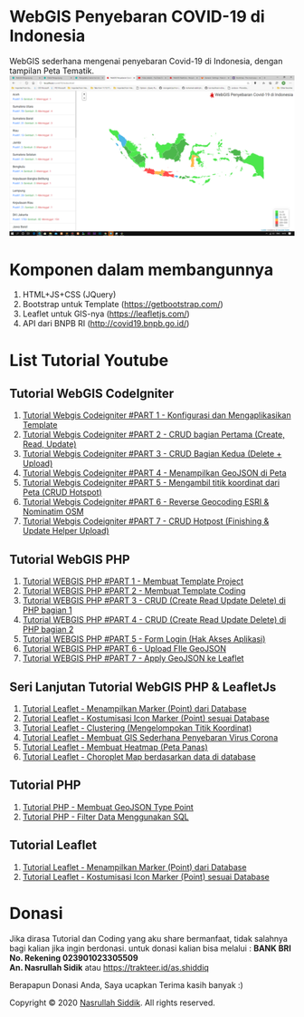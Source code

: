 # WebGIS Penyebaran COVID-19 di Indonesia
WebGIS sederhana mengenai penyebaran Covid-19 di Indonesia, dengan tampilan Peta Tematik.
![WebGIS Penyebaran Virus Corona](ss.png "WebGIS Penyebaran Virus Corona")


# Komponen dalam membangunnya
1. HTML+JS+CSS (JQuery)
2. Bootstrap untuk Template (https://getbootstrap.com/)
3. Leaflet untuk GIS-nya (https://leafletjs.com/)
4. API dari BNPB RI  (http://covid19.bnpb.go.id/)

# List Tutorial Youtube
## Tutorial WebGIS CodeIgniter
1. [Tutorial Webgis Codeigniter #PART 1 -  Konfigurasi dan Mengaplikasikan Template](https://youtu.be/YjVuFihl4dA)
2. [Tutorial Webgis Codeigniter #PART 2 - CRUD bagian Pertama (Create, Read, Update)](https://youtu.be/kZNehlstoMs)
3. [Tutorial Webgis Codeigniter #PART 3 - CRUD Bagian Kedua (Delete + Upload)](https://youtu.be/1bWxmzE95SQ)
4. [Tutorial Webgis Codeigniter #PART 4 - Menampilkan GeoJSON di Peta](https://youtu.be/zq7BhzANOAU)
5. [Tutorial Webgis Codeigniter #PART 5 - Mengambil titik koordinat dari Peta (CRUD Hotspot)](https://youtu.be/O3PfVjA991Y)
6. [Tutorial Webgis Codeigniter #PART 6 - Reverse Geocoding ESRI & Nominatim OSM](https://youtu.be/SVzq1lpOovc)
7. [Tutorial Webgis Codeigniter #PART 7 - CRUD Hotpost (Finishing & Update Helper Upload)](https://youtu.be/7ZhmJ5QUhPE)

## Tutorial WebGIS PHP
1. [Tutorial WEBGIS PHP #PART 1 - Membuat Template Project](https://www.youtube.com/watch?v=WooDHdZ4eOo)
2. [Tutorial WEBGIS PHP #PART 2 - Membuat Template Coding](https://youtu.be/ikxrjA0b-kg)
3. [Tutorial WEBGIS PHP #PART 3 - CRUD (Create Read Update Delete) di PHP bagian 1](https://youtu.be/EO5aUakI6Wo)
4. [Tutorial WEBGIS PHP #PART 4 - CRUD (Create Read Update Delete) di PHP bagian 2](https://youtu.be/4pDDhx-s1v4)
5. [Tutorial WEBGIS PHP #PART 5 - Form Login (Hak Akses Aplikasi)](https://youtu.be/OFKtjSPD0jA)
6. [Tutorial WEBGIS PHP #PART 6 - Upload FIle GeoJSON](https://youtu.be/aR9WTHl6gJ8)
7. [Tutorial WEBGIS PHP #PART 7 - Apply GeoJSON ke Leaflet](https://youtu.be/iTRq9jlDdkg)


## Seri Lanjutan Tutorial WebGIS PHP & LeafletJs
1. [Tutorial Leaflet - Menampilkan Marker (Point) dari Database](https://youtu.be/K3GJ4zeYnwo)
2. [Tutorial Leaflet - Kostumisasi Icon Marker (Point) sesuai Database](https://youtu.be/I6lFBH3J_Ts)
3. [Tutorial Leaflet - Clustering (Mengelompokan Titik Koordinat)](https://youtu.be/07HhzfDT7V4)
4. [Tutorial Leaflet  - Membuat GIS Sederhana Penyebaran Virus Corona](https://youtu.be/IAfcvPO8D1Y)
5. [Tutorial Leaflet - Membuat Heatmap (Peta Panas)](https://youtu.be/cCXv_G5QUyc)
6. [Tutorial Leaflet - Choroplet Map berdasarkan data di database](https://youtu.be/9jqKxq9vi-k)

## Tutorial PHP
1. [Tutorial PHP - Membuat GeoJSON Type Point](https://youtu.be/DSxW67uFK04)
2. [Tutorial PHP - Filter Data Menggunakan SQL](https://youtu.be/vuNHOhS-4a4)

## Tutorial Leaflet
1. [Tutorial Leaflet - Menampilkan Marker (Point) dari Database](https://youtu.be/K3GJ4zeYnwo)
2. [Tutorial Leaflet - Kostumisasi Icon Marker (Point) sesuai Database](https://youtu.be/I6lFBH3J_Ts)

# Donasi
Jika dirasa Tutorial dan Coding yang aku share bermanfaat, tidak salahnya bagi kalian jika ingin berdonasi. untuk donasi kalian bisa melalui : 
__BANK BRI__\
__No. Rekening 023901023305509__\
__An. Nasrullah Sidik__
atau 
https://trakteer.id/as.shiddiq

Berapapun Donasi Anda, Saya ucapkan Terima kasih banyak :)

Copyright © 2020 [Nasrullah Siddik](bit.ly/YTNSiddik). All rights reserved.


